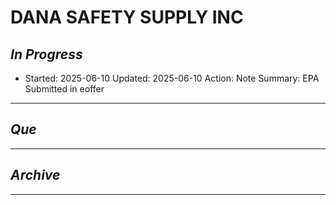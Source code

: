 # DANA SAFETY SUPPLY INC

## *In Progress*

- Started: 2025-06-10
  Updated: 2025-06-10
  Action: Note
  Summary: EPA Submitted in eoffer


--------------------

## *Que*

-----------------------------------
## *Archive*

-----------------------------------
